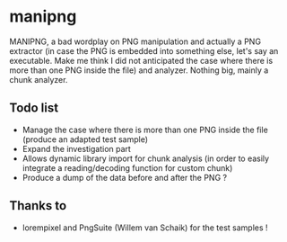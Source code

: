 manipng
=======

MANIPNG, a bad wordplay on PNG manipulation and actually a PNG extractor (in case the PNG is embedded into something else, let's say an executable. Make me think I did not anticipated the case where there is more than one PNG inside the file) and analyzer. Nothing big, mainly a chunk analyzer.

Todo list
---------

- Manage the case where there is more than one PNG inside the file (produce an adapted test sample)
- Expand the investigation part
- Allows dynamic library import for chunk analysis (in order to easily integrate a reading/decoding function for custom chunk)
- Produce a dump of the data before and after the PNG ?

Thanks to
---------

- lorempixel and PngSuite (Willem van Schaik) for the test samples !